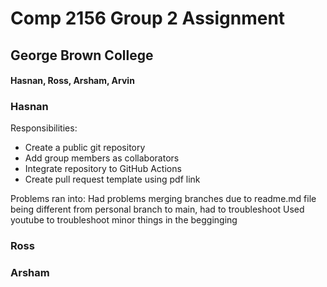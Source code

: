 # Comp 2156 Group 2 Assignment
## George Brown College
#### Hasnan, Ross, Arsham, Arvin

### Hasnan 

Responsibilities: 
- Create a public git repository
- Add group members as collaborators
- Integrate repository to GitHub Actions
- Create pull request template using pdf link

Problems ran into:
Had problems merging branches due to readme.md file being different from personal branch to main, had to troubleshoot
Used youtube to troubleshoot minor things in the begginging

### Ross

### Arsham
